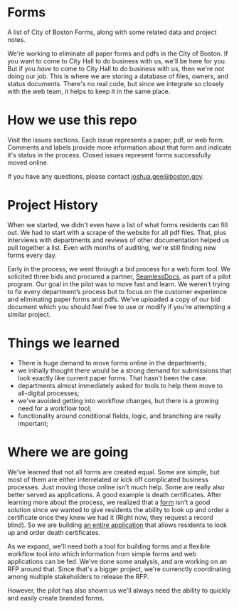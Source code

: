 # Forms
A list of City of Boston Forms, along with some related data and project notes.

We're working to eliminate all paper forms and pdfs in the City of Boston. If you want to come to City Hall to do business with us, we'll be here for you. But if you *have* to come to City Hall to do business with us, then we're not doing our job. This is where we are storing a database of files, owners, and status documents. There's no real code, but since we integrate so closely with the web team, it helps to keep it in the same place. 

# How we use this repo

Visit the issues sections. Each issue represents a paper, pdf, or web form. Comments and labels provide more information about that form and indicate it's status in the process. Closed issues represent forms successfully moved online. 

If you have any questions, please contact joshua.gee@boston.gov.

# Project History

When we started, we didn't even have a list of what forms residents can fill out. We had to start with a scrape of the website for all pdf files. That, plus interviews with departments and reviews of other documentation helped us pull together a list. Even with months of auditing, we're still finding new forms every day. 

Early in the process, we went through a bid process for a web form tool. We solicited three bids and procured a partner, 
[SeamlessDocs](https://www.seamlessdocs.com), as part of a pilot program. Our goal in the pilot was to move fast and learn. We weren’t trying to fix every department’s process but to focus on the customer experience and eliminating paper forms and pdfs. We've uploaded a copy of our bid document which you should feel free to use or modify if you're attempting a similar project.

# Things we learned

* There is huge demand to move forms online in the departments;
* we initially thought there would be a strong demand for submissions that look exactly like current paper forms. That hasn't been the case. 
* departments almost immediately asked for tools to help them move to all-digital processes; 
* we've avoided getting into workflow changes, but there is a growing need for a workflow tool; 
* functionality around conditional fields, logic, and branching are really important;

# Where we are going

We've learned that not all forms are created equal. Some are simple, but most of them are either interrelated or kick off complicated business processes. Just moving those online isn't much help. Some are really also better served as applications. A good example is death certificates. After learning more about the process, we realized that a [form](https://github.com/CityOfBoston/Forms/issues/230) isn't a good solution since we wanted to give residents the ability to look up and order a certificate once they knew we had it (Right now, they request a record blind). So we are building [an entire application](https://github.com/CityOfBoston/registry-certs/) that allows residents to look up and order death certificates. 

As we expand, we'll need both a tool for building forms and a flexible workflow tool into which information from simple forms and web applications can be fed. We've done some analysis, and are working on an RFP around that. Since that's a bigger project, we're currenctly coordinating among multiple stakeholders to release the RFP. 

However, the pilot has also shown us we'll always need the ability to quickly and easily create branded forms. 
